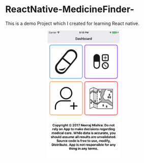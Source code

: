 # ReactNative-MedicineFinder-
This is a demo Project which I created for learning React native.


<div align="center">
        <img width="45%" src="https://github.com/Nexengineer/ReactNative-MedicineFinder-/raw/master/ScreenShots/Home.PNG" alt="About screen" title="About screen"</img>
        <img height="0" width="8px">
</div>
